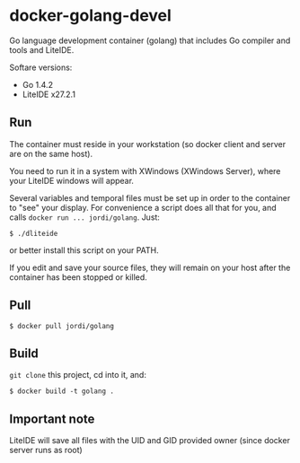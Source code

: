 docker-golang-devel
===================

Go language development container (golang) that includes Go compiler and tools and LiteIDE.

Softare versions:

- Go 1.4.2 
- LiteIDE x27.2.1

Run
---

The container must reside in your workstation (so docker client and server are on the same host).

You need to run it in a system with XWindows (XWindows Server), where your LiteIDE windows will appear. 

Several variables and temporal files must be set up in order to the container to "see" your display. For convenience a script does all that for you, and calls `docker run ... jordi/golang`. Just:

```
$ ./dliteide
```

or better install this script on your PATH.

If you edit and save your source files, they will remain on your host after the container has been stopped or killed.

Pull
----

	$ docker pull jordi/golang

Build
-----

`git clone` this project, cd into it, and:

	$ docker build -t golang .

Important note
--------------

LiteIDE will save all files with the UID and GID provided owner (since docker server runs as root)
